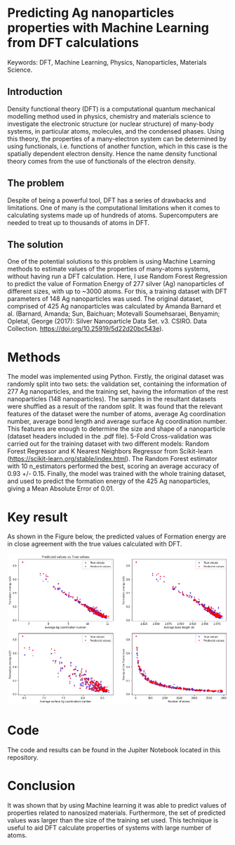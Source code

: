 # Predicting Ag nanoparticles properties with Machine Learning from DFT calculations
Keywords: DFT, Machine Learning, Physics, Nanoparticles, Materials Science.

## Introduction

Density functional theory (DFT) is a computational quantum mechanical modelling method used in physics, chemistry and materials science to investigate the electronic structure (or nuclear structure) of many-body systems, in particular atoms, molecules, and the condensed phases. Using this theory, the properties of a many-electron system can be determined by using functionals, i.e. functions of another function, which in this case is the spatially dependent electron density. Hence the name density functional theory comes from the use of functionals of the electron density. 

## The problem

Despite of being a powerful tool, DFT has a series of drawbacks and limitations. One of many is the computational limitations when it comes to calculating systems made up of hundreds of atoms. Supercomputers are needed to treat up to thousands of atoms in DFT. 

## The solution

One of the potential solutions to this problem is using Machine Learning methods to estimate values of the properties of many-atoms systems, without having run a DFT calculation. Here, I use Random Forest Regression to predict the value of Formation Energy of 277 silver (Ag) nanoparticles of different sizes, with up to ~3000 atoms.  For this, a training dataset with DFT parameters of 148 Ag nanoparticles was used. The original dataset, comprised of 425 Ag nanoparticles was calculated by Amanda Barnard et al. (Barnard, Amanda; Sun, Baichuan; Motevalli Soumehsaraei, Benyamin; Opletal, George (2017): Silver Nanoparticle Data Set. v3. CSIRO. Data Collection. https://doi.org/10.25919/5d22d20bc543e).

# Methods

The model was implemented using Python. Firstly, the original dataset was randomly split into two sets: the validation set, containing the information of 277 Ag nanoparticles, and the training set, having the information of the rest nanoparticles (148 nanoparticles). The samples in the resultant datasets were shuffled as a result of the random split. It was found that the relevant features of the dataset were the number of atoms, average Ag coordination number, average bond length and average surface Ag coordination number. This features are enough to determine the size and shape of a nanoparticle (dataset headers included in the .pdf file). 5-Fold Cross-validation was carried out for the training dataset with two different models: Random Forest Regressor and K Nearest Neighbors Regressor from Scikit-learn (https://scikit-learn.org/stable/index.html). The Random Forest estimator with 10 n_estimators performed the best, scoring an average accuracy of 0.93 +/- 0.15. Finally, the model was trained with the whole training dataset, and used to predict the formation energy of the 425 Ag nanoparticles, giving a Mean Absolute Error of 0.01.

# Key result

As shown in the Figure below, the predicted values of Formation energy are in close agreement with the true values calculated with DFT.

![Predicted and true values of Formation energy.](pred.png)

# Code

The code and results can be found in the Jupiter Notebook located in this repository.

# Conclusion

It was shown that by using Machine learning it was able to predict values of properties related to nanosized materials. Furthermore, the set of predicted values was larger than the size of the training set used. This technique is useful to aid DFT calculate properties of systems with large number of atoms. 


